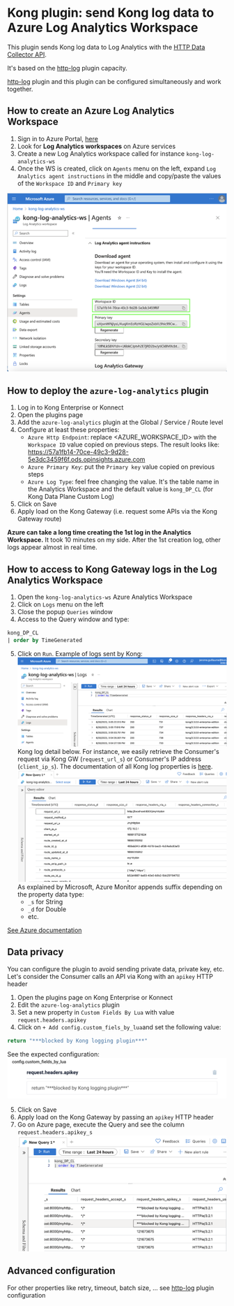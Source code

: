 # Kong plugin: send Kong log data to Azure Log Analytics Workspace 
This plugin sends Kong log data to Log Analytics with the [HTTP Data Collector API](https://learn.microsoft.com/en-us/rest/api/loganalytics/create-request).

It's based on the [http-log](https://docs.konghq.com/hub/kong-inc/http-log/) plugin capacity.

[http-log](https://docs.konghq.com/hub/kong-inc/http-log/) plugin and this plugin can be configured simultaneously and work together.

## How to create an Azure Log Analytics Workspace
1) Sign in to Azure Portal, [here](https://portal.azure.com/)
2) Look for **Log Analytics workspaces** on Azure services
3) Create a new Log Analytics workspace called for instance `kong-log-analytics-ws`
4) Once the WS is created, click on `Agents` menu on the left, expand `Log Analytics agent instructions` in the middle and copy/paste the values of the `Workspace ID` and `Primary key`

![Alt text](/images/1-Azure-Log-Analytics-Workspace.png "Log Analytics Workspace")

## How to deploy the `azure-log-analytics` plugin
1) Log in to Kong Enterprise or Konnect
2) Open the plugins page
3) Add the `azure-log-analytics` plugin at the Global / Service / Route level
4) Configure at least these properties:
    - `Azure Http Endpoint`: replace <AZURE_WORKSPACE_ID> with the `Workspace ID` value copied on previous steps. The result looks like: https://57a1fb14-70ce-49c3-9d28-5e3dc3459f6f.ods.opinsights.azure.com
    - `Azure Primary Key`: put the `Primary key` value copied on previous steps
    - `Azure Log Type`: feel free changing the value. It's the table name in the Analytics Workspace and the default value is `kong_DP_CL` (for Kong Data Plane Custom Log)
5) Click on Save
6) Apply load on the Kong Gateway (i.e. request some APIs via the Kong Gateway route)

**Azure can take a long time creating the 1st log in the Analytics Workspace.** It took 10 minutes on my side. After the 1st creation log, other logs appear almost in real time.

## How to access to Kong Gateway logs in the Log Analytics Workspace
1) Open the `kong-log-analytics-ws` Azure Analytics Workspace
2) Click on `Logs` menu on the left
3) Close the popup `Queries` window
4) Access to the Query window and type:
```sql
kong_DP_CL
| order by TimeGenerated
```
5) Click on `Run`. 
Example of logs sent by Kong:
![Alt text](/images/2-Azure-Log-Analytics-run-query.png "Query on kong_DP_CL")
Kong log detail below. For instance, we easily retrieve the Consumer's request via Kong GW (`request_url_s`) or Consumer's IP address (`client_ip_s`).
The documentation of all Kong log properties is [here](https://docs.konghq.com/hub/kong-inc/http-log/#json-object-considerations).
![Alt text](/images/3-Azure-Log-Analytics-run-query.png "Query on kong_DP_CL")
As explained by Microsoft, Azure Monitor appends suffix depending on the property data type:
    - `_s` for String
    - `_d` for Double
    - etc.

[See Azure documentation](https://learn.microsoft.com/en-us/azure/azure-monitor/logs/data-collector-api?tabs=powershell#record-type-and-properties)

## Data privacy
You can configure the plugin to avoid sending private data, private key, etc.
Let's consider the Consumer calls an API via Kong with an `apikey` HTTP header
1) Open the plugins page on Kong Enterprise or Konnect
2) Edit the `azure-log-analytics` plugin
3) Set a new property in `Custom Fields By Lua` with value `request.headers.apikey`
4) Click on `+ Add config.custom_fiels_by_lua`and set the following value:
```Lua
return "***blocked by Kong logging plugin***"
```
See the expected configuration:
![Alt text](/images/4-dataPrivacy-azure-log-analytics-plugin.png "Data privacy configuration")

5) Click on Save
6) Apply load on the Kong Gateway by passing an `apikey` HTTP header
7) Go on Azure page, execute the Query and see the column `request.headers.apikey_s`
![Alt text](/images/5-dataPrivacy-azure-log-analytics-result.png "Data privacy result")

## Advanced configuration
For other properties like retry, timeout, batch size, ... see [http-log](https://docs.konghq.com/hub/kong-inc/http-log/configuration/) plugin configuration